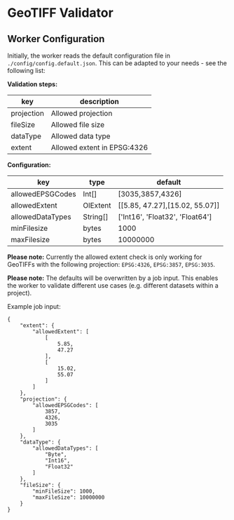 # GeoTIFF Validator

## Worker Configuration

Initially, the worker reads the default configuration file in `./config/config.default.json`. This can be adapted to your needs - see the following list:

**Validation steps:**

|key    | description|
|-----  |------------|
|projection |Allowed projection|
|fileSize |Allowed file size|
|dataType |Allowed data type|
|extent |Allowed extent in EPSG:4326|

**Configuration:**

| key                 | type     | default                          |
|---------------------|----------|----------------------------------|
| allowedEPSGCodes    | Int[]    | [3035,3857,4326]                 |
| allowedExtent       | OlExtent | [[5.85, 47.27],[15.02, 55.07]]   |
| allowedDataTypes    | String[] | ['Int16', 'Float32', 'Float64']  |
| minFilesize         | bytes    | 1000                             |
| maxFilesize         | bytes    | 10000000                         |

**Please note:** Currently the allowed extent check is only working for GeoTIFFs with the following projection: `EPSG:4326`, `EPSG:3857`, `EPSG:3035`.

**Please note:** The defaults will be overwritten by a job input. This enables the worker to validate different use cases (e.g. different datasets within a project).

Example job input:

```
{
    "extent": {
        "allowedExtent": [
            [
                5.85,
                47.27
            ],
            [
                15.02,
                55.07
            ]
        ]
    },
    "projection": {
        "allowedEPSGCodes": [
            3857,
            4326,
            3035
        ]
    },
    "dataType": {
        "allowedDataTypes": [
            "Byte",
            "Int16",
            "Float32"
        ]
    },
    "fileSize": {
        "minFileSize": 1000,
        "maxFileSize": 10000000
    }
}
```